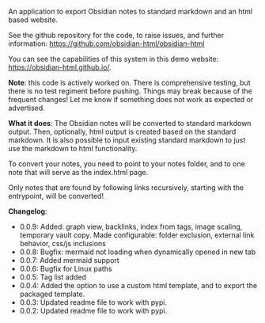 An application to export Obsidian notes to standard markdown and an html based website.

See the github repository for the code, to raise issues, and further information: https://github.com/obsidian-html/obsidian-html

You can see the capabilities of this system in this demo website: https://obsidian-html.github.io/. 

**Note**: this code is actively worked on. There is comprehensive testing, but there is no test regiment before pushing. Things may break because of the frequent changes! Let me know if something does not work as expected or advertised.

**What it does**:
The Obsidian notes will be converted to standard markdown output. Then, optionally, html output is created based on the standard markdown. 
It is also possible to input existing standard markdown to just use the markdown to html functionality.

To convert your notes, you need to point to your notes folder, and to one note that will serve as the index.html page.

Only notes that are found by following links recursively, starting with the entrypoint, will be converted! 

**Changelog**:

- 0.0.9: Added: graph view, backlinks, index from tags, image scaling, temporary vault copy. Made configurable: folder exclusion, external link behavior,  css/js inclusions   
- 0.0.8: Bugfix: mermaid not loading when dynamically opened in new tab   
- 0.0.7: Added mermaid support   
- 0.0.6: Bugfix for Linux paths   
- 0.0.5: Tag list added   
- 0.0.4: Added the option to use a custom html template, and to export the packaged template.   
- 0.0.3: Updated readme file to work with pypi.   
- 0.0.2: Updated readme file to work with pypi.   